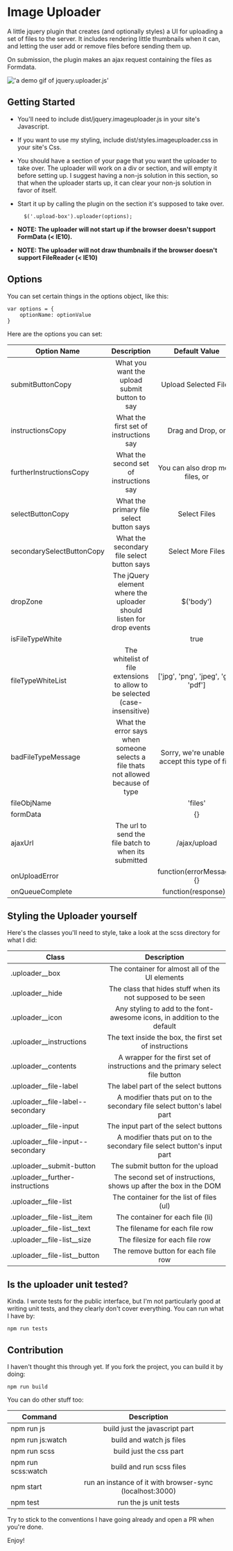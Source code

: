 # Image Uploader

A little jquery plugin that creates (and optionally styles) a UI for uploading
a set of files to the server. It includes rendering little thumbnails when it
can, and letting the user add or remove files before sending them up.

On submission, the plugin makes an ajax request containing the files as Formdata.

!['a demo gif of jquery.uploader.js'](assets/demo.gif)

## Getting Started

* You'll need to include dist/jquery.imageuploader.js in your site's Javascript.

* If you want to use my styling, include dist/styles.imageuploader.css in your
site's Css.

* You should have a section of your page that you want the uploader to take over. The uploader will work on a div or section, and will empty it before setting up. I suggest having a non-js
solution in this section, so that when the uploader starts up, it can clear
your non-js solution in favor of itself.

* Start it up by calling the plugin on the section it's supposed to take over.

        $('.upload-box').uploader(options);

*  **NOTE: The uploader will not start up if the browser doesn't support FormData (< IE10).**

*  **NOTE: The uploader will not draw thumbnails if the browser doesn't support FileReader (< IE10)**

## Options

You can set certain things in the options object, like this:

    var options = {
        optionName: optionValue
    }

Here are the options you can set:

| Option Name | Description | Default Value |
| ----------- |:-----------:|:-------------:|
| submitButtonCopy | What you want the upload submit button to say  | Upload Selected Files |
| instructionsCopy | What the first set of instructions say | Drag and Drop, or |
| furtherInstructionsCopy | What the second set of instructions say | You can also drop more files, or |
| selectButtonCopy | What the primary file select button says | Select Files |
| secondarySelectButtonCopy | What the secondary file select button says | Select More Files |
| dropZone | The jQuery element where the uploader should listen for drop events | $('body') |
| isFileTypeWhite |   | true|
| fileTypeWhiteList | The whitelist of file extensions to allow to be selected (case-insensitive) | ['jpg', 'png', 'jpeg', 'gif', 'pdf']|
| badFileTypeMessage | What the error says when someone selects a file thats not allowed because of type | Sorry, we're unable to accept this type of file. |
| fileObjName |   | 'files'|
| formData |   | {}|
| ajaxUrl | The url to send the file batch to when its submitted | /ajax/upload |
| onUploadError |   | function(errorMessage){} |
| onQueueComplete |   | function(response){} |

## Styling the Uploader yourself

Here's the classes you'll need to style, take a look at the scss directory for what I did:

| Class | Description |
| ----- |:-----------:|
| .uploader__box | The container for almost all of the UI elements |
| .uploader__hide | The class that hides stuff when its not supposed to be seen |
| .uploader__icon | Any styling to add to the font-awesome icons, in addition to the default |
| .uploader__instructions | The text inside the box, the first set of instructions |
| .uploader__contents | A wrapper for the first set of instructions and the primary select file button |
| .uploader__file-label | The label part of the select buttons |
| .uploader__file-label--secondary | A modifier thats put on to the secondary file select button's label part |
| .uploader__file-input | The input part of the select buttons |
| .uploader__file-input--secondary | A modifier thats put on to the secondary file select button's input part |
| .uploader__submit-button | The submit button for the upload |
| .uploader__further-instructions | The second set of instructions, shows up after the box in the DOM |
| .uploader__file-list | The container for the list of files (ul) |
| .uploader\__file-list__item | The container for each file (li) |
| .uploader\__file-list__text | The filename for each file row |
| .uploader\__file-list__size | The filesize for each file row |
| .uploader\__file-list__button | The remove button for each file row|

## Is the uploader unit tested?

  Kinda. I wrote tests for the public interface, but I'm not particularly good at writing unit tests, and they clearly don't cover everything. You can run what I have by:

    npm run tests

## Contribution

  I haven't thought this through yet. If you fork the project, you can build it by doing:

    npm run build

  You can do other stuff too:

| Command | Description |
| ------- |:-----------:|
| npm run js | build just the javascript part |
| npm run js:watch | build and watch js files |
| npm run scss | build just the css part |
| npm run scss:watch | build and run scss files |
| npm start | run an instance of it with browser-sync (localhost:3000) |
| npm test | run the js unit tests |

  Try to stick to the conventions I have going already and open a PR when
  you're done.

  Enjoy!
